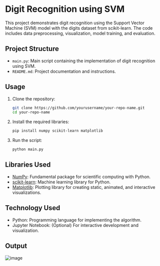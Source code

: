 # Digit Recognition using SVM

This project demonstrates digit recognition using the Support Vector Machine (SVM) model with the digits dataset from scikit-learn. The code includes data preprocessing, visualization, model training, and evaluation.

## Project Structure

- `main.py`: Main script containing the implementation of digit recognition using SVM.
- `README.md`: Project documentation and instructions.

## Usage

1. Clone the repository:
    ```bash
    git clone https://github.com/yourusername/your-repo-name.git
    cd your-repo-name
    ```

2. Install the required libraries:
    ```bash
    pip install numpy scikit-learn matplotlib
    ```

3. Run the script:
    ```bash
    python main.py
    ```

## Libraries Used

- [NumPy](https://numpy.org/): Fundamental package for scientific computing with Python.
- [scikit-learn](https://scikit-learn.org/): Machine learning library for Python.
- [Matplotlib](https://matplotlib.org/): Plotting library for creating static, animated, and interactive visualizations.

## Technology Used

- Python: Programming language for implementing the algorithm.
- Jupyter Notebook: (Optional) For interactive development and visualization.

## Output

![image](https://github.com/jeeyalal/Digit-classifier/assets/121631434/4768fa41-4a1b-4996-8af7-7970a847e4bb)
